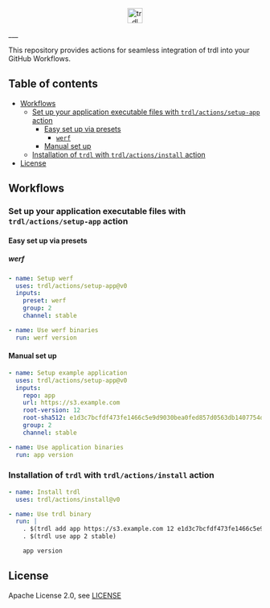 <p align="center">
  <img src="https://trdl.dev/images/logo.svg" alt="trdl" style="max-height:100%;" height="30">
</p>
___

This repository provides actions for seamless integration of trdl into your GitHub Workflows.

## Table of contents

* [Workflows](#workflows)
  * [Set up your application executable files with `trdl/actions/setup-app` action](#set-up-your-application-executable-files-with-trdlactionssetup-app-action)
    * [Easy set up via presets](#easy-set-up-via-presets)
      * [`werf`](#werf)
    * [Manual set up](#manual-set-up)
  * [Installation of `trdl` with `trdl/actions/install` action](#installation-of-trdl-with-trdlactionsinstall-action)
* [License](#license)

## Workflows

### Set up your application executable files with `trdl/actions/setup-app` action

#### Easy set up via presets

##### werf

```yaml
- name: Setup werf
  uses: trdl/actions/setup-app@v0
  inputs:
    preset: werf
    group: 2
    channel: stable

- name: Use werf binaries
  run: werf version
```

#### Manual set up

```yaml
- name: Setup example application
  uses: trdl/actions/setup-app@v0
  inputs:
    repo: app
    url: https://s3.example.com
    root-version: 12
    root-sha512: e1d3c7bcfdf473fe1466c5e9d9030bea0fed857d0563db1407754d2795256e4d063b099156807346cdcdc21d747326cc43f96fa2cacda5f1c67c8349fe09894d
    group: 2
    channel: stable

- name: Use application binaries
  run: app version
```

### Installation of `trdl` with `trdl/actions/install` action

```yaml
- name: Install trdl
  uses: trdl/actions/install@v0

- name: Use trdl binary
  run: |
    . $(trdl add app https://s3.example.com 12 e1d3c7bcfdf473fe1466c5e9d9030bea0fed857d0563db1407754d2795256e4d063b099156807346cdcdc21d747326cc43f96fa2cacda5f1c67c8349fe09894d)
    . $(trdl use app 2 stable)

    app version
```

## License

Apache License 2.0, see [LICENSE](LICENSE)
